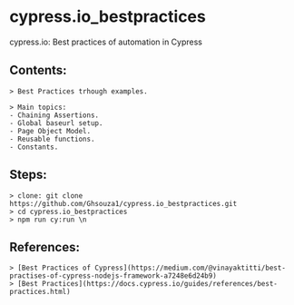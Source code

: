 # cypress.io_bestpractices
cypress.io: Best practices of automation in Cypress


## Contents:
```
> Best Practices trhough examples.

> Main topics:
- Chaining Assertions.
- Global baseurl setup.
- Page Object Model.
- Reusable functions.
- Constants.
```

## Steps:
```
> clone: git clone https://github.com/Ghsouza1/cypress.io_bestpractices.git
> cd cypress.io_bestpractices
> npm run cy:run \n
```

## References:
```
> [Best Practices of Cypress](https://medium.com/@vinayaktitti/best-practises-of-cypress-nodejs-framework-a7248e6d24b9)
> [Best Practices](https://docs.cypress.io/guides/references/best-practices.html)
```
